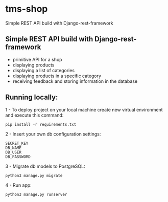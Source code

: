 # tms-shop
Simple REST API build with Django-rest-framework

## Simple REST API build with Django-rest-framework
- primitive API for a shop
- displaying products
- displaying a list of categories
- displaying products in a specific category
- receiving feedback and storing information in the database

## Running locally:

1 - To deploy project on your local machine create new virtual environment and execute this command:

`pip install -r requirements.txt`

2 - Insert your own db configuration settings:


`SECRET_KEY`<br />
`DB_NAME`<br />
`DB_USER`<br />
`DB_PASSWORD`<br />

3 - Migrate db models to PostgreSQL:

`python3 manage.py migrate`

4 - Run app:

`python3 manage.py runserver`